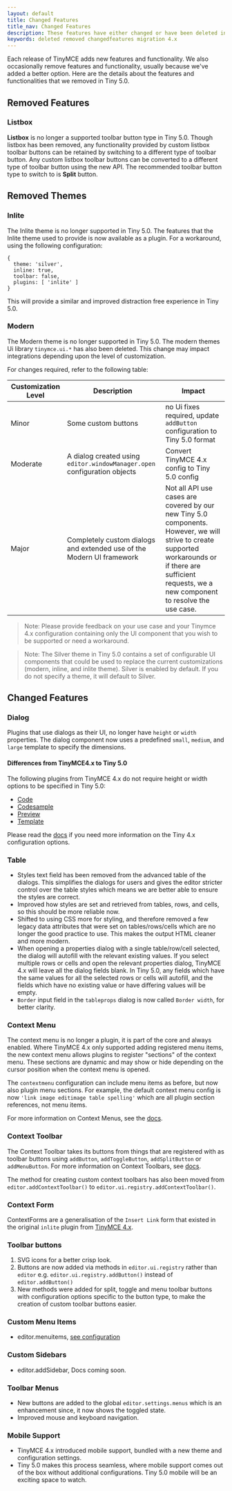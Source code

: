```yaml
---
layout: default
title: Changed Features
title_nav: Changed Features
description: These features have either changed or have been deleted in Tiny 5.0.
keywords: deleted removed changedfeatures migration 4.x
---
```


Each release of TinyMCE adds new features and functionality. We also occasionally remove features and functionality, usually because we've added a better option.
Here are the details about the features and functionalities that we removed in Tiny 5.0.

## Removed Features

### Listbox

**Listbox** is no longer a supported toolbar button type in Tiny 5.0. Though listbox has been removed, any functionality provided by custom listbox toolbar buttons can be retained by switching to a different type of toolbar button.
Any custom listbox toolbar buttons can be converted to a different type of toolbar button using the new API. The recommended toolbar button type to switch to is **Split** button.


## Removed Themes

### Inlite

The Inlite theme is no longer supported in Tiny 5.0. The features that the Inlite theme used to provide is now available as a plugin. For a workaround, using the following configuration:
```
{
  theme: 'silver',
  inline: true,
  toolbar: false,
  plugins: [ 'inlite' ]
}
 ```
This will provide a similar and improved distraction free experience in Tiny 5.0.

### Modern

The Modern theme is no longer supported in Tiny 5.0.  The modern themes Ui library `tinymce.ui.*` has also been deleted. This change may impact integrations depending upon the level of customization.

For changes required, refer to the following table:

| Customization Level | Description | Impact |
| ------------------- | ----------- | ------ |
| Minor | Some custom buttons | no Ui fixes required, update `addButton` configuration to Tiny 5.0 format |
| Moderate | A dialog created using `editor.windowManager.open` configuration objects | Convert TinyMCE 4.x config to Tiny 5.0 config |
| Major | Completely custom dialogs and extended use of the Modern UI framework | Not all API use cases are covered by our new Tiny 5.0 components. However, we will strive to create supported workarounds or if there are sufficient requests, we a new component to resolve the use case. |

> Note: Please provide feedback on your use case and your Tinymce 4.x configuration containing only the UI component that you wish to be supported or need a workaround.

> Note: The Silver theme in Tiny 5.0 contains a set of configurable UI components that could be used to replace the current customizations (modern, inline, and inlite theme). Silver is enabled by default. If you do not specify a theme, it will default to Silver.


## Changed Features

### Dialog

Plugins that use dialogs as their UI, no longer have `height` or `width` properties. The dialog component now uses a predefined `small`, `medium`, and `large` template to specify the dimensions. 

#### Differences from TinyMCE4.x to Tiny 5.0

The following plugins from TinyMCE 4.x do not require height or width options to be specified in Tiny 5.0:

* [Code]({{site.baseurl}}/plugins/code/)
* [Codesample]({{site.baseurl}}plugins/codesample/)
* [Preview]({{site.baseurl}}plugins/preview/)
* [Template]({{site.baseurl}}plugins/template/)

Please read the [docs]({{site.baseurl}}/plugins/) if you need more information on the Tiny 4.x configuration options.


### Table

* Styles text field has been removed from the advanced table of the dialogs. This simplifies the dialogs for users and gives the editor stricter control over the table styles which means we are better able to ensure the styles are correct.
* Improved how styles are set and retrieved from tables, rows, and cells, so this should be more reliable now.
* Shifted to using CSS more for styling, and therefore removed a few legacy data attributes that were set on tables/rows/cells which are no longer the good practice to use. This makes the output HTML cleaner and more modern.
* When opening a properties dialog with a single table/row/cell selected, the dialog will autofill with the relevant existing values. If you select multiple rows or cells and open the relevant properties dialog, TinyMCE 4.x will leave all the dialog fields blank. In Tiny 5.0, any fields which have the same values for all the selected rows or cells will autofill, and the fields which have no existing value or have differing values will be empty.
* `Border` input field in the `tableprops` dialog is now called `Border width`, for better clarity.

### Context Menu

The context menu is no longer a plugin, it is part of the core and always enabled. Where TinyMCE 4.x only supported adding registered menu items, the new context menu allows plugins to register "sections" of the context menu. These sections are dynamic and may show or hide depending on the cursor position when the context menu is opened.

The `contextmenu` configuration can include menu items as before, but now also plugin menu sections. For example, the default context menu config is now `'link image editimage table spelling'` which are all plugin section references, not menu items.

For more information on Context Menus, see the [docs]({{site.baseurl}}/components/contextmenu).


### Context Toolbar

The Context Toolbar takes its buttons from things that are registered with as toolbar buttons using `addButton`, `addToggleButton`, `addSplitButton` or `addMenuButton`. For more information on Context Toolbars, see [docs]({{site.baseurl}}/components/contexttoolbar).

The method for creating custom context toolbars has also been moved from `editor.addContextToolbar()` to `editor.ui.registry.addContextToolbar()`.

### Context Form

ContextForms are a generalisation of the `Insert Link` form that existed in the original `inlite` plugin from [TinyMCE 4.x]((https://www.tiny.cloud/docs/themes/inlite/#quicklink)).

### Toolbar buttons

1. SVG icons for a better crisp look.
2. Buttons are now added via methods in `editor.ui.registry` rather than `editor` e.g. `editor.ui.registry.addButton()` instead of `editor.addButton()`
3. New methods were added for split, toggle and menu toolbar buttons with configuration options specific to the button type, to make the creation of custom toolbar buttons easier.

### Custom Menu Items

* editor.menuitems, [see configuration]({{site.baseurl}}/components/toolbarbuttons/components/menu/)

### Custom Sidebars

* editor.addSidebar, Docs coming soon.

### Toolbar Menus

* New buttons are added to the global `editor.settings.menus` which is an enhancement since, it now shows the toggled state.
* Improved mouse and keyboard navigation.

### Mobile Support
* TinyMCE 4.x introduced mobile support, bundled with a new theme and configuration settings.
* Tiny 5.0 makes this process seamless, where mobile support comes out of the box without additional configurations.  Tiny 5.0 mobile will be an exciting space to watch.



